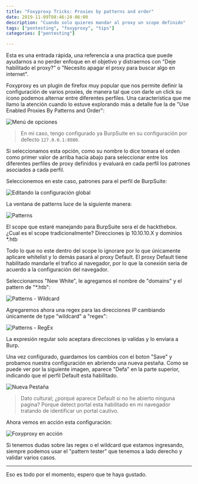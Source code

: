 ```yaml
---
title: "Foxyproxy Tricks: Proxies by patterns and order"
date: 2019-11-09T08:46:24-06:00
description: "Cuando solo quieres mandar al proxy un scope definido"
tags: ["pentesting", "foxyproxy", "tips"]
categories: ["pentesting"]

---
```


Esta es una entrada rápida, una referencia a una practica que puede ayudarnos a no perder enfoque en el objetivo y distraernos con "Deje habilitado el proxy?" o "Necesito apagar el proxy para buscar algo en internet".
<!--more-->

Foxyproxy es un plugin de firefox muy popular que nos permite definir la configuración de varios proxies, de manera tal que con darle un click su icono podemos alternar entre diferentes perfiles. Una característica que me llamo la atención cuando lo estuve explorando más a detalle fue la de "Use Enabled Proxies By Patterns and Order":

![Menú de opciones](/img/foxyproxy-tricks/options1.png)

> En mi caso, tengo configurado ya BurpSuite en su configuración por defecto `127.0.0.1:8080`.

Si seleccionamos esta opción, como su nombre lo dice tomara el orden como primer valor de arriba hacia abajo para seleccionar entre los diferentes perfiles de proxy definidos y evaluará en cada perfil los patrones asociados a cada perfil.

Seleccionemos en este caso, patrones para el perfil de BurpSuite:

![Editando la configuración global](/img/foxyproxy-tricks/options2.png)

La ventana de patterns luce de la siguiente manera:

![Patterns](/img/foxyproxy-tricks/patterns1.png)

El scope que estaré manejando para BurpSuite sera el de hackthebox. ¿Cual es el scope tradicionalmente? Direcciones ip 10.10.10.X y dominios \*.htb

Todo lo que no este dentro del scope lo ignorare por lo que únicamente aplicare whitelist y lo demás pasará al proxy Default. El proxy Default tiene habilitado mandarle el trafico al navegador, por lo que la conexión seria de acuerdo a la configuración del navegador.

Seleccionamos "New White", le agregamos el nombre de "domains" y el pattern de "\*.htb":

![Patterns - Wildcard](/img/foxyproxy-tricks/patterns2.png)

Agregaremos ahora una regex para las direcciones IP cambiando únicamente de type "wildcard" a "regex":

![Patterns - RegEx](/img/foxyproxy-tricks/patterns3.png)

La expresión regular solo aceptara direcciones ip validas y lo enviara a Burp.

Una vez configurado, guardamos los cambios con el boton "Save" y probamos nuestra configuración en abriendo una nueva pestaña. Como se puede ver por la siguiente imagen, aparece "Defa" en la parte superior, indicando que el perfil Default esta habilitado.

![Nueva Pestaña](/img/foxyproxy-tricks/test1.png)

> Dato cultural; ¿porqué aparece Default si no he abierto ninguna pagina? Porque detect portal esta habilitado en mi navegador tratando de identificar un portal cautivo.

Ahora vemos en acción esta configuración:

![Foxyproxy en acción](/img/foxyproxy-tricks/foxyproxy1.gif)

Si tenemos dudas sobre las regex o el wildcard que estamos ingresando, siempre podemos usar el "pattern tester" que tenemos a lado derecho y validar varios casos.

---

Eso es todo por el momento, espero que te haya gustado.
